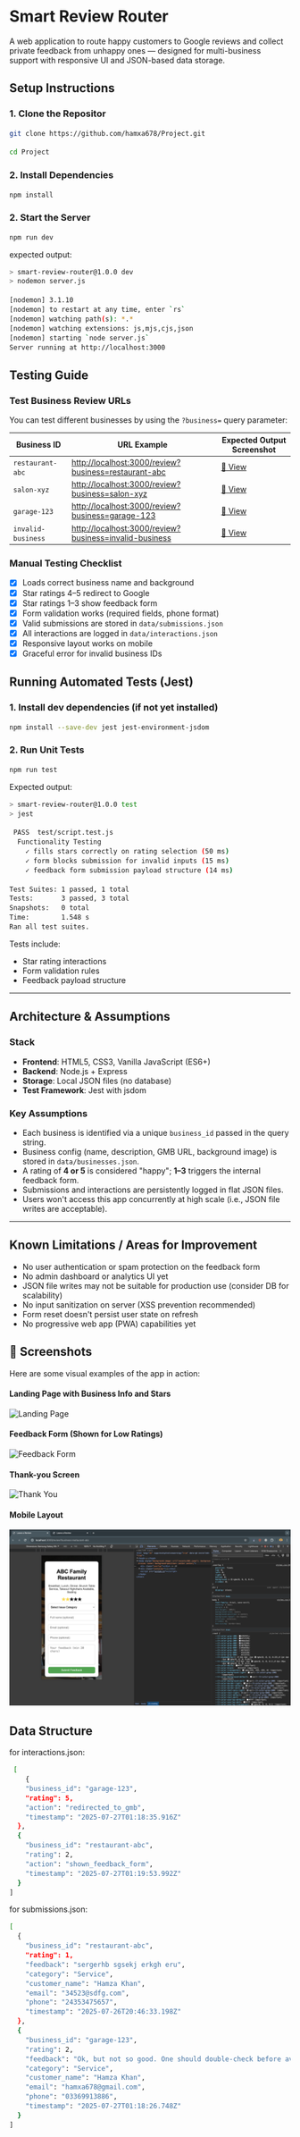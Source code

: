 
# Smart Review Router

A web application to route happy customers to Google reviews and collect private feedback from unhappy ones — designed for multi-business support with responsive UI and JSON-based data storage.

## Setup Instructions
### 1. Clone the Repositor
```bash
git clone https://github.com/hamxa678/Project.git

cd Project
```

### 2. Install Dependencies
```bash
npm install
```
### 2. Start the Server
```bash
npm run dev
```

expected output:
```bash
> smart-review-router@1.0.0 dev
> nodemon server.js

[nodemon] 3.1.10
[nodemon] to restart at any time, enter `rs`
[nodemon] watching path(s): *.*
[nodemon] watching extensions: js,mjs,cjs,json
[nodemon] starting `node server.js`
Server running at http://localhost:3000
```

## Testing Guide

### Test Business Review URLs

You can test different businesses by using the `?business=` query parameter:

| Business ID        | URL Example                                                                 | Expected Output Screenshot |
|--------------------|------------------------------------------------------------------------------|-----------------------------|
| `restaurant-abc`   | [http://localhost:3000/review?business=restaurant-abc](http://localhost:3000/review?business=restaurant-abc) | [📸 View](./screenshots/restaurant-abc.png) |
| `salon-xyz`        | [http://localhost:3000/review?business=salon-xyz](http://localhost:3000/review?business=salon-xyz)           | [📸 View](./screenshots/salon-xyz.png)      |
| `garage-123`       | [http://localhost:3000/review?business=garage-123](http://localhost:3000/review?business=garage-123)         | [📸 View](./screenshots/garage-123.png)     |
| `invalid-business` | [http://localhost:3000/review?business=invalid-business](http://localhost:3000/review?business=invalid-business) | [📸 View](./screenshots/invalid-business.png) |

### Manual Testing Checklist

- [x] Loads correct business name and background  
- [x] Star ratings 4–5 redirect to Google  
- [x] Star ratings 1–3 show feedback form  
- [x] Form validation works (required fields, phone format)  
- [x] Valid submissions are stored in `data/submissions.json`  
- [x] All interactions are logged in `data/interactions.json`  
- [x] Responsive layout works on mobile  
- [x] Graceful error for invalid business IDs  

## Running Automated Tests (Jest)

### 1. Install dev dependencies (if not yet installed)
```bash
npm install --save-dev jest jest-environment-jsdom
```
### 2. Run Unit Tests
```bash
npm run test
```

Expected output:

```bash
> smart-review-router@1.0.0 test
> jest

 PASS  test/script.test.js
  Functionality Testing
    ✓ fills stars correctly on rating selection (50 ms)
    ✓ form blocks submission for invalid inputs (15 ms)
    ✓ feedback form submission payload structure (14 ms)

Test Suites: 1 passed, 1 total
Tests:       3 passed, 3 total
Snapshots:   0 total
Time:        1.548 s
Ran all test suites.
```

Tests include:

- Star rating interactions  
- Form validation rules  
- Feedback payload structure  

---

## Architecture & Assumptions

### Stack

- **Frontend**: HTML5, CSS3, Vanilla JavaScript (ES6+)
- **Backend**: Node.js + Express
- **Storage**: Local JSON files (no database)
- **Test Framework**: Jest with jsdom

### Key Assumptions

- Each business is identified via a unique `business_id` passed in the query string.
- Business config (name, description, GMB URL, background image) is stored in `data/businesses.json`.
- A rating of **4 or 5** is considered "happy"; **1–3** triggers the internal feedback form.
- Submissions and interactions are persistently logged in flat JSON files.
- Users won't access this app concurrently at high scale (i.e., JSON file writes are acceptable).

---

## Known Limitations / Areas for Improvement

- No user authentication or spam protection on the feedback form  
- No admin dashboard or analytics UI yet  
- JSON file writes may not be suitable for production use (consider DB for scalability)  
- No input sanitization on server (XSS prevention recommended)  
- Form reset doesn't persist user state on refresh  
- No progressive web app (PWA) capabilities yet  


## 📸 Screenshots

Here are some visual examples of the app in action:

#### Landing Page with Business Info and Stars
![Landing Page](./screenshots/restaurant-abc.png)

#### Feedback Form (Shown for Low Ratings)
![Feedback Form](./screenshots/feedback-form.png)

#### Thank-you Screen
![Thank You](./screenshots/thank-you.png)

#### Mobile Layout
![Mobile Layout](./screenshots/mobile-layout.png)


## Data Structure
for interactions.json:
```bash
 [ 
    {
    "business_id": "garage-123",
    "rating": 5,
    "action": "redirected_to_gmb",
    "timestamp": "2025-07-27T01:18:35.916Z"
  },
  {
    "business_id": "restaurant-abc",
    "rating": 2,
    "action": "shown_feedback_form",
    "timestamp": "2025-07-27T01:19:53.992Z"
  }
]
```
for submissions.json:
```bash
[ 
  {
    "business_id": "restaurant-abc",
    "rating": 1,
    "feedback": "sergerhb sgsekj erkgh eru",
    "category": "Service",
    "customer_name": "Hamza Khan",
    "email": "34523@sdfg.com",
    "phone": "24353475657",
    "timestamp": "2025-07-26T20:46:33.198Z"
  },
  {
    "business_id": "garage-123",
    "rating": 2,
    "feedback": "Ok, but not so good. One should double-check before availing the service.",
    "category": "Service",
    "customer_name": "Hamza Khan",
    "email": "hamxa678@gmail.com",
    "phone": "03369913886",
    "timestamp": "2025-07-27T01:18:26.748Z"
  }
]
```